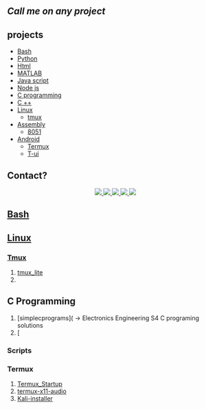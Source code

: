 <h2><i>Call me on any project</i></h2>

## projects


- [Bash](#bash)
- [Python](#python)
- [Html](#html)
- [MATLAB](#matlab)
- [Java script](#java-script)
- [Node js](#node-js)
- [C programming](#c-programming)
- [C ++](#cpp)
- [Linux](#linux)
  - [tmux](#tmux)
- [Assembly](#Assembly)
  - [8051](#8051)
- [Android](#android)
   - [Termux](#termux)
   - [T-ui](#t-ui)
## Contact?
<p align='center'>
  
  <a href="http://wa.me/+919747350188">
    <img src="https://img.shields.io/badge/WhatsApp-25D366?style=for-the-badge&logo=whatsapp&logoColor=white" />
  <a href="https://instagram.com/aruncs31s?igshid=YmMyMTA2M2Y=">
    <img src="https://img.shields.io/badge/Instagram-E4405F?style=for-the-badge&logo=instagram&logoColor=white" />
  <a href="mailto:aruncs31ss@gmail.com">
    <img src="https://img.shields.io/badge/Gmail-D14836?style=for-the-badge&logo=gmail&logoColor=white" />
  <a href="https://t.me/killadinjan">
    <img src="https://img.shields.io/badge/Telegram-2CA5E0?style=for-the-badge&logo=telegram&logoColor=white" />
  <a href="https://www.linkedin.com/in/arun-cs-3b2442256"> 
     <img src="https://img.shields.io/badge/LinkedIn-0077B5?style=for-the-badge&logo=linkedin&logoColor=white" />
  


## Bash 

## Linux

### Tmux 
1. [tmux_lite](https://github.com/aruncs31s/lite_tmux)
2. 
## C Programming
1. [simplecprograms](
    -> Electronics Engineering S4 C programing solutions
2. [
### Scripts

### Termux 
1. [Termux_Startup](https://github.com/aruncs31s/termux_startup)
2. [termux-x11-audio](https://github.com/aruncs31s/termux-x11-audio)
3. [Kali-installer](https://github.com/aruncs31s/termux-kali)

